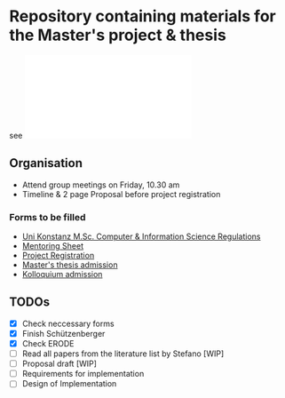 # Repository containing materials for the Master's project & thesis
 
see ![Proposal](doc/proposal/proposal.pdf)



## Organisation  
- Attend group meetings on Friday, 10.30 am  
- Timeline & 2 page Proposal before project registration  



### Forms to be filled  
- [Uni Konstanz M.Sc. Computer & Information Science Regulations](https://www.informatik.uni-konstanz.de/typo3temp/secure_downloads/62771/0/3dafd12f761b21ee261c39e95d1c7575c2a8bc87/M.Sc._CIS_PO_2019)  
- [Mentoring Sheet](https://www.informatik.uni-konstanz.de/typo3temp/secure_downloads/62771/0/c235326f76aa9d631d8443b455c60041dada26b1/Mentoring_Sheet_CS_One-Year_PO2015.pdf)  
- [Project Registration](https://www.informatik.uni-konstanz.de/typo3temp/secure_downloads/62771/0/3c1028bb51c62a4c794539a261b218ef28960c93/Anmeldung_MA-Projekt_EN_2.pdf)  
- [Master's thesis admission](https://dokumente.uni-konstanz.de/share/proxy/alfresco-noauth/api/internal/shared/node/roUpg7VYSZe0VCeq00Zrqw/content/?a=true)  
- [Kolloquium admission](https://dokumente.uni-konstanz.de/share/proxy/alfresco-noauth/api/internal/shared/node/R_Lsa-J4SImfw8rcIDTrfw/content/?a=true)  

## TODOs  
- [x] Check neccessary forms  
- [x] Finish Schützenberger  
- [x] Check ERODE  
- [ ] Read all papers from the literature list by Stefano [WIP] 
- [ ] Proposal draft [WIP]  
- [ ] Requirements for implementation  
- [ ] Design of Implementation  
